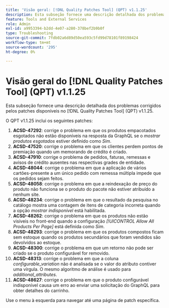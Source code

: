```yaml
---
title: 'Visão geral: [!DNL Quality Patches Tool] (QPT) v1.1.25'
description: Esta subseção fornece uma descrição detalhada dos problemas corrigidos pelos patches disponíveis no  [!DNL Quality Patches Tool] (QPT) v1.1.25.
feature: Tools and External Services
role: Admin
exl-id: a9953394-b2dd-4e07-a280-378bef2b9b0f
type: Troubleshooting
source-git-commit: 7fdb02a6d89d50ea593c5fd99d78101f89198424
workflow-type: tm+mt
source-wordcount: '295'
ht-degree: 0%

---
```


# Visão geral do [!DNL Quality Patches Tool] (QPT) v1.1.25

Esta subseção fornece uma descrição detalhada dos problemas corrigidos pelos patches disponíveis no [!DNL Quality Patches Tool] (QPT) v1.1.25.

O QPT v1.1.25 inclui os seguintes patches:

1. **ACSD-47292**: corrige o problema em que os produtos empacotados esgotados não estão disponíveis na resposta da GraphQL se o *mostrar produtos esgotados* estiver definido como *Sim*.
1. **ACSD-47520**: corrige o problema em que os clientes perdem pontos de premiação quando um memorando de crédito é criado.
1. **ACSD-47910**: corrige o problema de pedidos, faturas, remessas e avisos de crédito ausentes nas respectivas grades de entidade.
1. **ACSD-48044**: corrige o problema em que a aplicação de vários cartões-presente a um único pedido com remessa múltipla impede que os pedidos sejam feitos.
1. **ACSD-48058**: corrige o problema em que a reindexação de preço do produto não funciona se o produto do pacote não estiver atribuído a nenhum site.
1. **ACSD-48234**: corrige o problema em que o resultado da pesquisa no catálogo mostra uma contagem de itens de categoria incorreta quando a opção *mostrar indisponível* está habilitada.
1. **ACSD-48262**: corrige o problema em que os produtos não estão visíveis no front-end quando a configuração *[!UICONTROL Allow All Products Per Page]* está definida como *Sim*.
1. **ACSD-48293**: corrige o problema em que os produtos compostos ficam sem estoque quando os produtos secundários que foram vendidos são devolvidos ao estoque.
1. **ACSD-48300**: corrige o problema em que um retorno não pode ser criado se o produto configurável for removido.
1. **ACSD-48313**: corrige o problema em que a coluna *configurable_variation* não é analisada se o valor do atributo contiver uma vírgula. O mesmo algoritmo de análise é usado para *additional_attributes*.
1. **ACSD-48627**: corrige o problema em que o produto configurável indisponível causa um erro ao enviar uma solicitação do GraphQL para obter detalhes do carrinho.

Use o menu à esquerda para navegar até uma página de patch específica.
